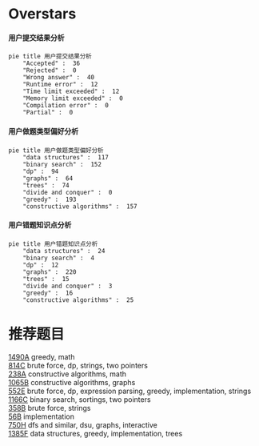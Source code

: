 # Overstars

<!-- tabs:start -->



#### **用户提交结果分析**

```mermaid
pie title 用户提交结果分析
    "Accepted" :  36
    "Rejected" :  0
    "Wrong answer" :  40
    "Runtime error" :  12
    "Time limit exceeded" :  12
    "Memory limit exceeded" :  0
    "Compilation error" :  0
    "Partial" :  0
```

#### **用户做题类型偏好分析**

```mermaid
pie title 用户做题类型偏好分析
    "data structures" :  117
    "binary search" :  152
    "dp" :  94
    "graphs" :  64
    "trees" :  74
    "divide and conquer" :  0
    "greedy" :  193
    "constructive algorithms" :  157
```
#### **用户错题知识点分析**

```mermaid
pie title 用户错题知识点分析
    "data structures" :  24
    "binary search" :  4
    "dp" :  12
    "graphs" :  220
    "trees" :  15
    "divide and conquer" :  3
    "greedy" :  16
    "constructive algorithms" :  25
```



<!-- tabs:end -->
# 推荐题目
[1490A](https://codeforces.com/contest/1490/problem/A)		greedy,
                        math		  
[814C](https://codeforces.com/contest/814/problem/C)		brute force,
                        dp,
                        strings,
                        two pointers		  
[238A](https://codeforces.com/contest/238/problem/A)		constructive algorithms,
                        math		  
[1065B](https://codeforces.com/contest/1065/problem/B)		constructive algorithms,
                        graphs		  
[552E](https://codeforces.com/contest/552/problem/E)		brute force,
                        dp,
                        expression parsing,
                        greedy,
                        implementation,
                        strings		  
[1166C](https://codeforces.com/contest/1166/problem/C)		binary search,
                        sortings,
                        two pointers		  
[358B](https://codeforces.com/contest/358/problem/B)		brute force,
                        strings		  
[56B](https://codeforces.com/contest/56/problem/B)		implementation		  
[750H](https://codeforces.com/contest/750/problem/H)		dfs and similar,
                        dsu,
                        graphs,
                        interactive		  
[1385F](https://codeforces.com/contest/1385/problem/F)		data structures,
                        greedy,
                        implementation,
                        trees		  
